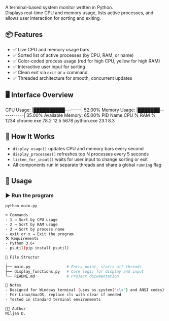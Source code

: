 A terminal-based system monitor written in Python.  
Displays real-time CPU and memory usage, lists active processes, and allows user interaction for sorting and exiting.

## 📦 Features

- ✅ Live CPU and memory usage bars
- ✅ Sorted list of active processes (by CPU, RAM, or name)
- ✅ Color-coded process usage (red for high CPU, yellow for high RAM)
- ✅ Interactive user input for sorting
- ✅ Clean exit via `exit` or `x` command
- ✅ Threaded architecture for smooth, concurrent updates

## 🖥️ Interface Overview
CPU Usage:       |██████████--------|  52.00%   Memory Usage:    |███████-----------|  35.00%   Available Memory:   65.00%
PID      Name                      CPU %     RAM %
1234     chrome.exe                 78.2      12.5 5678     python.exe                 23.1       8.3 

## 🧠 How It Works

- `display_usage()` updates CPU and memory bars every second
- `display_processes()` refreshes top N processes every 5 seconds
- `listen_for_input()` waits for user input to change sorting or exit
- All components run in separate threads and share a global `running` flag

## 🧪 Usage

### ▶️ Run the program

```bash
python main.py

⌨️ Commands
- 1 → Sort by CPU usage
- 2 → Sort by RAM usage
- 3 → Sort by process name
- exit or x → Exit the program
🛠️ Requirements
- Python 3.6+
- psutil(pip install psutil)

📁 File Structur
.
├── main.py                # Entry point, starts all threads
├── display_functions.py   # Core logic for display and input
└── README.md              # Project documentation

📌 Notes
- Designed for Windows terminal (uses os.system("cls") and ANSI codes)
- For Linux/macOS, replace cls with clear if needed
- Tested in standard terminal environments

👨‍💻 Author
Miljan D.
